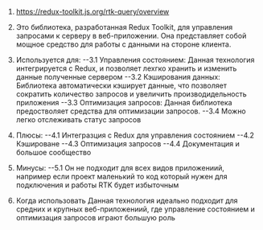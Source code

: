 1. https://redux-toolkit.js.org/rtk-query/overview
2. Это библиотека, разработанная Redux Toolkit, для управления запросами к серверу в веб-приложении. Она представляет собой мощное средство для работы с данными на стороне клиента.
3.  Используется для:
    --3.1 Управления состоянием: Данная технология интегрируется с Redux, и позволяет лехгко хранить и изменить данные полученные сервером 
    --3.2 Кэширования данных: Библиотека автоматически кэширует данные, что позволяет сократить количество запросов и увеличить производидельность приложения
    --3.3 Оптимизация запросов: Данная библиотека предостволяет средства для оптимизации запросов.
    --3.4 Можно легко отслеживать статус запросов
4. Плюсы:
    --4.1 Интегразция с Redux для управления состоянием
    --4.2 Кэшироване
    --4.3 Оптимизация запросов
    --4.4 Документация и большое сообщество
5. Минусы:
    --5.1 Он не подходит для всех видов приложениий, например если проект маленький то код который нужен для подключения и работы RTK будет избыточным

6. Когда использовать
 Данная технология идеально подходит для средних и крупных веб-приложениий, где управление состоянием и оптимизация запросов играют большую роль